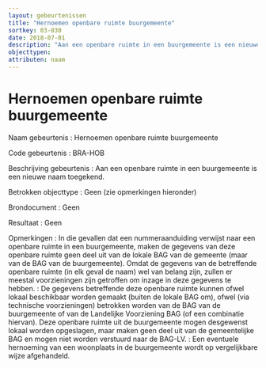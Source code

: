 ```yaml
---
layout: gebeurtenissen
title: "Hernoemen openbare ruimte buurgemeente"
sortkey: 03-030
date: 2018-07-01
description: "Aan een openbare ruimte in een buurgemeente is een nieuwe naam toegekend."
objecttypen:
attributen: naam
---
```


# Hernoemen openbare ruimte buurgemeente

Naam gebeurtenis
: Hernoemen openbare ruimte buurgemeente

Code gebeurtenis
: BRA-HOB

Beschrijving gebeurtenis
: Aan een openbare ruimte in een buurgemeente is een nieuwe naam toegekend.

Betrokken objecttype
: Geen (zie opmerkingen hieronder)

Brondocument
: Geen

Resultaat
: Geen

Opmerkingen
: In die gevallen dat een nummeraanduiding verwijst naar een openbare ruimte in een buurgemeente, maken de gegevens van deze openbare ruimte geen deel uit van de lokale BAG van de gemeente (maar van de BAG van de buurgemeente). Omdat de gegevens van de betreffende openbare ruimte (in elk geval de naam) wel van belang zijn, zullen er meestal voorzieningen zijn getroffen om inzage in deze gegevens te hebben.
: De gegevens betreffende deze openbare ruimte kunnen ofwel lokaal beschikbaar worden gemaakt (buiten de lokale BAG om), ofwel (via technische voorzieningen) betrokken worden van de BAG van de buurgemeente of van de Landelijke Voorziening BAG (of een combinatie hiervan). Deze openbare ruimte uit de buurgemeente mogen desgewenst lokaal worden opgeslagen, maar maken geen deel uit van de gemeentelijke BAG en mogen niet worden verstuurd naar de BAG-LV.
: Een eventuele hernoeming van een woonplaats in de buurgemeente wordt op vergelijkbare wijze afgehandeld.
